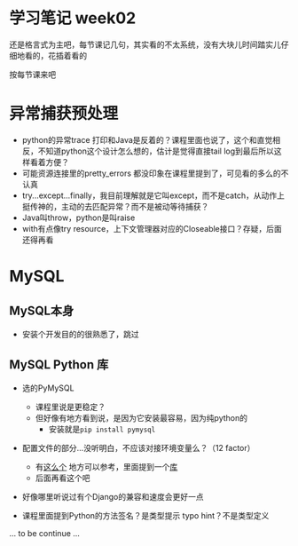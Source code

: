 # 学习笔记 week02

还是格言式为主吧，每节课记几句，其实看的不太系统，没有大块儿时间踏实儿仔细地看的，花插着看的

按每节课来吧

# 异常捕获预处理

+ python的异常trace 打印和Java是反着的？课程里面也说了，这个和直觉相反，不知道python这个设计怎么想的，估计是觉得直接tail log到最后所以这样看着方便？
+ 可能资源连接里的pretty_errors 都没印象在课程里提到了，可见看的多么的不认真
+ try...except...finally，我目前理解就是它叫except，而不是catch，从动作上挺传神的，主动的去匹配异常？而不是被动等待捕获？
+ Java叫throw，python是叫raise
+ with有点像try resource，上下文管理器对应的Closeable接口？存疑，后面还得再看

# MySQL

## MySQL本身

+ 安装个开发目的的很熟悉了，跳过

## MySQL Python 库

+ 选的PyMySQL
  - 课程里说是更稳定？
  - 但好像有地方看到说，是因为它安装最容易，因为纯python的
    * 安装就是```pip install pymysql```
+ 配置文件的部分...没听明白，不应该对接环境变量么？（12 factor）
  - 有[这么个](https://juejin.im/post/6844904079496314894) 地方可以参考，里面提到一个[库](https://pypi.org/project/environs/)
  - 后面再看这个吧

+ 好像哪里听说过有个Django的兼容和速度会更好一点
+ 课程里面提到Python的方法签名？是类型提示 typo hint？不是类型定义

... to be continue ...
